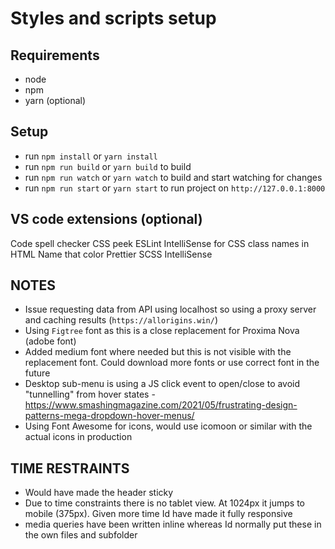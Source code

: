 # Styles and scripts setup

## Requirements
- node
- npm
- yarn (optional)

## Setup
- run `npm install` or `yarn install`
- run `npm run build` or `yarn build` to build
- run `npm run watch` or `yarn watch` to build and start watching for changes
- run `npm run start` or `yarn start` to run project on `http://127.0.0.1:8000`

## VS code extensions (optional)
Code spell checker
CSS peek
ESLint
IntelliSense for CSS class names in HTML
Name that color
Prettier
SCSS IntelliSense

## NOTES
- Issue requesting data from API using localhost so using a proxy server and caching results (`https://allorigins.win/`)
- Using `Figtree` font as this is a close replacement for Proxima Nova (adobe font)
- Added medium font where needed but this is not visible with the replacement font. Could download more fonts or use correct font in the future
- Desktop sub-menu is using a JS click event to open/close to avoid "tunnelling" from hover states - https://www.smashingmagazine.com/2021/05/frustrating-design-patterns-mega-dropdown-hover-menus/
- Using Font Awesome for icons, would use icomoon or similar with the actual icons in production

## TIME RESTRAINTS
- Would have made the header sticky
- Due to time constraints there is no tablet view. At 1024px it jumps to mobile (375px). Given more time Id have made it fully responsive
- media queries have been written inline whereas Id normally put these in the own files and subfolder